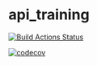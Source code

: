 # api_training

[![Build Actions Status](https://github.com/berkantkose/api_training/workflows/Build/badge.svg)](https://github.com/berkantkose/api_training/actions)

[![codecov](https://codecov.io/gh/berkantkose/api_training/branch/main/graph/badge.svg)](https://codecov.io/gh/berkantkose/api_training)
